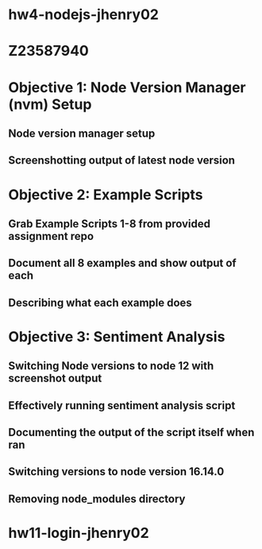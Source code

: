 # hw4-nodejs-jhenry02
# Z23587940
# Objective 1: Node Version Manager (nvm) Setup
## Node version manager setup
## Screenshotting output of latest node version


# Objective 2: Example Scripts
## Grab Example Scripts 1-8 from provided assignment repo
## Document all 8 examples and show output of each
## Describing what each example does


# Objective 3: Sentiment Analysis
## Switching Node versions to node 12 with screenshot output
## Effectively running sentiment analysis script
## Documenting the output of the script itself when ran
## Switching versions to node version 16.14.0
## Removing node_modules directory



# hw11-login-jhenry02
